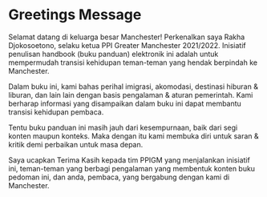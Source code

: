 # Greetings Message 

Selamat datang di keluarga besar Manchester! Perkenalkan saya Rakha Djokosoetono, selaku ketua PPI Greater Manchester 2021/2022. Inisiatif penulisan handbook (buku panduan) elektronik ini adalah untuk mempermudah transisi kehidupan teman-teman yang hendak berpindah ke Manchester.

Dalam buku ini, kami bahas perihal imigrasi, akomodasi, destinasi hiburan & liburan, dan lain lain dengan basis pengalaman & aturan pemerintah. Kami berharap informasi yang disampaikan dalam buku ini dapat membantu transisi kehidupan pembaca.

Tentu buku panduan ini masih jauh dari kesempurnaan, baik dari segi konten maupun konteks. Maka dengan itu kami membuka diri untuk saran & kritik demi perbaikan untuk masa depan. 

Saya ucapkan Terima Kasih kepada tim PPIGM yang menjalankan inisiatif ini, teman-teman yang berbagi pengalaman yang membentuk konten buku pedoman ini, dan anda, pembaca, yang bergabung dengan kami di Manchester.
